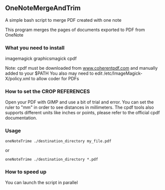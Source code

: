 ## OneNoteMergeAndTrim

A simple bash script to merge PDF created with one note

This program merges the pages of documents exported to PDF from OneNote

### What you need to install

imagemagick graphicsmagick cpdf

Note: cpdf must be downloaded from www.coherentpdf.com and manually added to  your $PATH
You also may need to edit /etc/ImageMagick-X/policy.xml to allow coder for PDFs

### How to set the CROP REFERENCES

Open your PDF with GIMP and use a bit of trial and error. You can set the ruler to "mm" in order to see distances in millimeters. The cpdf tools also supports different units like inches or points, please refer to the official cpdf documentation. 

### Usage

```
oneNoteTrime ./destination_directory my_file.pdf
```

or

```
oneNoteTrime ./destination_directory *.pdf
```

### How to speed up
You can launch the script in parallel

